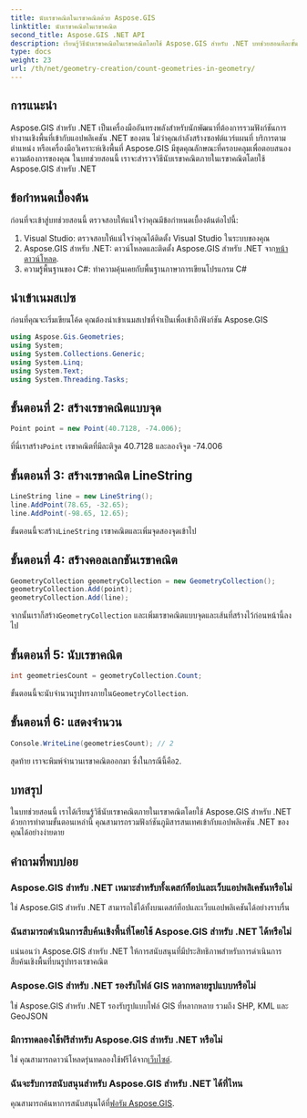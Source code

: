 ```yaml
---
title: นับเรขาคณิตในเรขาคณิตด้วย Aspose.GIS
linktitle: นับเรขาคณิตในเรขาคณิต
second_title: Aspose.GIS .NET API
description: เรียนรู้วิธีนับเรขาคณิตในเรขาคณิตโดยใช้ Aspose.GIS สำหรับ .NET บทช่วยสอนทีละขั้นตอนพร้อมตัวอย่างโค้ดสำหรับนักพัฒนา
type: docs
weight: 23
url: /th/net/geometry-creation/count-geometries-in-geometry/
---
```

## การแนะนำ
Aspose.GIS สำหรับ .NET เป็นเครื่องมืออันทรงพลังสำหรับนักพัฒนาที่ต้องการรวมฟังก์ชันการทำงานเชิงพื้นที่เข้ากับแอปพลิเคชัน .NET ของตน ไม่ว่าคุณกำลังสร้างซอฟต์แวร์แผนที่ บริการตามตำแหน่ง หรือเครื่องมือวิเคราะห์เชิงพื้นที่ Aspose.GIS มีชุดคุณลักษณะที่ครอบคลุมเพื่อตอบสนองความต้องการของคุณ ในบทช่วยสอนนี้ เราจะสำรวจวิธีนับเรขาคณิตภายในเรขาคณิตโดยใช้ Aspose.GIS สำหรับ .NET
## ข้อกำหนดเบื้องต้น
ก่อนที่จะเข้าสู่บทช่วยสอนนี้ ตรวจสอบให้แน่ใจว่าคุณมีข้อกำหนดเบื้องต้นต่อไปนี้:
1. Visual Studio: ตรวจสอบให้แน่ใจว่าคุณได้ติดตั้ง Visual Studio ในระบบของคุณ
2. Aspose.GIS สำหรับ .NET: ดาวน์โหลดและติดตั้ง Aspose.GIS สำหรับ .NET จาก[หน้าดาวน์โหลด](https://releases.aspose.com/gis/net/).
3. ความรู้พื้นฐานของ C#: ทำความคุ้นเคยกับพื้นฐานภาษาการเขียนโปรแกรม C#

## นำเข้าเนมสเปซ
ก่อนที่คุณจะเริ่มเขียนโค้ด คุณต้องนำเข้าเนมสเปซที่จำเป็นเพื่อเข้าถึงฟังก์ชัน Aspose.GIS

```csharp
using Aspose.Gis.Geometries;
using System;
using System.Collections.Generic;
using System.Linq;
using System.Text;
using System.Threading.Tasks;
```

## ขั้นตอนที่ 2: สร้างเรขาคณิตแบบจุด
```csharp
Point point = new Point(40.7128, -74.006);
```
 ที่นี่เราสร้าง`Point` เรขาคณิตที่มีละติจูด 40.7128 และลองจิจูด -74.006
## ขั้นตอนที่ 3: สร้างเรขาคณิต LineString
```csharp
LineString line = new LineString();
line.AddPoint(78.65, -32.65);
line.AddPoint(-98.65, 12.65);
```
 ขั้นตอนนี้จะสร้าง`LineString` เรขาคณิตและเพิ่มจุดสองจุดเข้าไป
## ขั้นตอนที่ 4: สร้างคอลเลกชันเรขาคณิต
```csharp
GeometryCollection geometryCollection = new GeometryCollection();
geometryCollection.Add(point);
geometryCollection.Add(line);
```
 จากนั้นเราก็สร้าง`GeometryCollection` และเพิ่มเรขาคณิตแบบจุดและเส้นที่สร้างไว้ก่อนหน้านี้ลงไป
## ขั้นตอนที่ 5: นับเรขาคณิต
```csharp
int geometriesCount = geometryCollection.Count;
```
 ขั้นตอนนี้จะนับจำนวนรูปทรงภายใน`GeometryCollection`.
## ขั้นตอนที่ 6: แสดงจำนวน
```csharp
Console.WriteLine(geometriesCount); // 2
```
 สุดท้าย เราจะพิมพ์จำนวนเรขาคณิตออกมา ซึ่งในกรณีนี้คือ`2`.

## บทสรุป
ในบทช่วยสอนนี้ เราได้เรียนรู้วิธีนับเรขาคณิตภายในเรขาคณิตโดยใช้ Aspose.GIS สำหรับ .NET ด้วยการทำตามขั้นตอนเหล่านี้ คุณสามารถรวมฟังก์ชันภูมิสารสนเทศเข้ากับแอปพลิเคชัน .NET ของคุณได้อย่างง่ายดาย
## คำถามที่พบบ่อย
### Aspose.GIS สำหรับ .NET เหมาะสำหรับทั้งเดสก์ท็อปและเว็บแอปพลิเคชันหรือไม่
ใช่ Aspose.GIS สำหรับ .NET สามารถใช้ได้ทั้งบนเดสก์ท็อปและเว็บแอปพลิเคชันได้อย่างราบรื่น
### ฉันสามารถดำเนินการสืบค้นเชิงพื้นที่โดยใช้ Aspose.GIS สำหรับ .NET ได้หรือไม่
แน่นอนว่า Aspose.GIS สำหรับ .NET ให้การสนับสนุนที่มีประสิทธิภาพสำหรับการดำเนินการสืบค้นเชิงพื้นที่บนรูปทรงเรขาคณิต
### Aspose.GIS สำหรับ .NET รองรับไฟล์ GIS หลากหลายรูปแบบหรือไม่
ใช่ Aspose.GIS สำหรับ .NET รองรับรูปแบบไฟล์ GIS ที่หลากหลาย รวมถึง SHP, KML และ GeoJSON
### มีการทดลองใช้ฟรีสำหรับ Aspose.GIS สำหรับ .NET หรือไม่
 ใช่ คุณสามารถดาวน์โหลดรุ่นทดลองใช้ฟรีได้จาก[เว็บไซต์](https://releases.aspose.com/).
### ฉันจะรับการสนับสนุนสำหรับ Aspose.GIS สำหรับ .NET ได้ที่ไหน
 คุณสามารถค้นหาการสนับสนุนได้ที่[ฟอรัม Aspose.GIS](https://forum.aspose.com/c/gis/33).